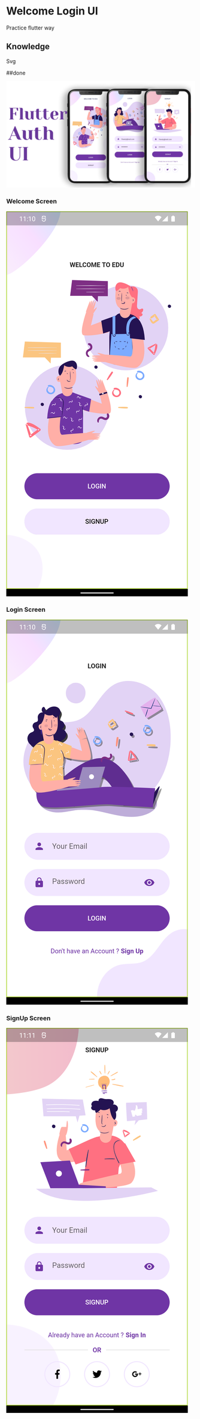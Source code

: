 # Welcome Login UI

Practice flutter way

## Knowledge

Svg

##done 

![UI](/UI.png)

### Welcome Screen
![UI](/welcome_screen.png)

### Login Screen
![UI](/login_screen.png)

### SignUp Screen
![UI](/signup_screen.png)
